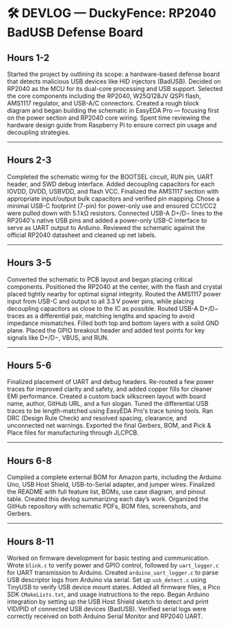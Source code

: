 # 🛠️ DEVLOG — DuckyFence: RP2040 BadUSB Defense Board

## Hours 1-2

Started the project by outlining its scope: a hardware-based defense board that detects malicious USB devices like HID injectors (BadUSB). Decided on RP2040 as the MCU for its dual-core processing and USB support. Selected the core components including the RP2040, W25Q128JV QSPI flash, AMS1117 regulator, and USB-A/C connectors. Created a rough block diagram and began building the schematic in EasyEDA Pro — focusing first on the power section and RP2040 core wiring. Spent time reviewing the hardware design guide from Raspberry Pi to ensure correct pin usage and decoupling strategies.

---

## Hours 2-3

Completed the schematic wiring for the BOOTSEL circuit, RUN pin, UART header, and SWD debug interface. Added decoupling capacitors for each IOVDD, DVDD, USBVDD, and flash VCC. Finalized the AMS1117 section with appropriate input/output bulk capacitors and verified pin mapping. Chose a minimal USB-C footprint (7-pin) for power-only use and ensured CC1/CC2 were pulled down with 5.1 kΩ resistors. Connected USB-A D+/D− lines to the RP2040's native USB pins and added a power-only USB-C interface to serve as UART output to Arduino. Reviewed the schematic against the official RP2040 datasheet and cleaned up net labels.

---

## Hours 3-5

Converted the schematic to PCB layout and began placing critical components. Positioned the RP2040 at the center, with the flash and crystal placed tightly nearby for optimal signal integrity. Routed the AMS1117 power input from USB-C and output to all 3.3 V power pins, while placing decoupling capacitors as close to the IC as possible. Routed USB-A D+/D− traces as a differential pair, matching lengths and spacing to avoid impedance mismatches. Filled both top and bottom layers with a solid GND plane. Placed the GPIO breakout header and added test points for key signals like D+/D−, VBUS, and RUN.

---

## Hours 5-6

Finalized placement of UART and debug headers. Re-routed a few power traces for improved clarity and safety, and added copper fills for cleaner EMI performance. Created a custom back silkscreen layout with board name, author, GitHub URL, and a fun slogan. Tuned the differential USB traces to be length-matched using EasyEDA Pro's trace tuning tools. Ran DRC (Design Rule Check) and resolved spacing, clearance, and unconnected net warnings. Exported the final Gerbers, BOM, and Pick & Place files for manufacturing through JLCPCB.

---

## Hours 6-8

Compiled a complete external BOM for Amazon parts, including the Arduino Uno, USB Host Shield, USB-to-Serial adapter, and jumper wires. Finalized the README with full feature list, BOMs, use case diagram, and pinout table. Created this devlog summarizing each day’s work. Organized the GitHub repository with schematic PDFs, BOM files, screenshots, and Gerbers.

---

## Hours 8-11

Worked on firmware development for basic testing and communication. Wrote `blink.c` to verify power and GPIO control, followed by `uart_logger.c` for UART transmission to Arduino. Created `arduino_uart_logger.c` to parse USB descriptor logs from Arduino via serial. Set up `usb_detect.c` using TinyUSB to verify USB device mount states. Added all firmware files, a Pico SDK `CMakeLists.txt`, and usage instructions to the repo. Began Arduino integration by setting up the USB Host Shield sketch to detect and print VID/PID of connected USB devices (BadUSB). Verified serial logs were correctly received on both Arduino Serial Monitor and RP2040 UART.